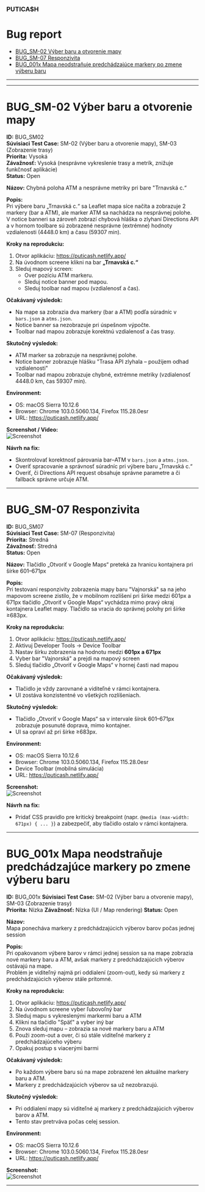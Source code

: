 ### PUTICA$H


# Bug report

- [BUG_SM-02 Výber baru a otvorenie mapy](#bug_sm-02-výber-baru-a-otvorenie-mapy)
- [BUG_SM-07 Responzivita](#bug_sm-07-responzivita)
- [BUG_001x Mapa neodstraňuje predchádzajúce markery po zmene výberu baru](#bug_001x_mapa_neodstraňuje_predchádzajúce_markery_po_zmene_výberu_baru)

---
---

# BUG_SM-02 Výber baru a otvorenie mapy

**ID:** BUG_SM02  
**Súvisiaci Test Case:** SM-02 (Výber baru a otvorenie mapy), SM-03 (Zobrazenie trasy)  
**Priorita:** Vysoká  
**Závažnosť:** Vysoká (nesprávne vykreslenie trasy a metrík, znižuje funkčnosť aplikácie)  
**Status:** Open  

**Názov:** 
Chybná poloha ATM a nesprávne metriky pri bare "Trnavská c.“  

**Popis:**  
Pri výbere baru „Trnavská c.“ sa Leaflet mapa síce načíta a zobrazuje 2 markery (bar a ATM), ale marker ATM sa nachádza na nesprávnej polohe.  
V notice banneri sa zároveň zobrazí chybová hláška o zlyhaní Directions API a v hornom toolbare sú zobrazené nesprávne (extrémne) hodnoty vzdialenosti (4448.0 km) a času (59307 min).  

**Kroky na reprodukciu:**  
1. Otvor aplikáciu: https://puticash.netlify.app/  
2. Na úvodnom screene klikni na bar **„Trnavská c.“**  
3. Sleduj mapový screen:  
   - Over pozíciu ATM markeru.  
   - Sleduj notice banner pod mapou.  
   - Sleduj toolbar nad mapou (vzdialenosť a čas).  

**Očakávaný výsledok:**  
- Na mape sa zobrazia dva markery (bar a ATM) podľa súradníc v `bars.json` a `atms.json`.  
- Notice banner sa nezobrazuje pri úspešnom výpočte.  
- Toolbar nad mapou zobrazuje korektnú vzdialenosť a čas trasy.  

**Skutočný výsledok:**  
- ATM marker sa zobrazuje na nesprávnej polohe.  
- Notice banner zobrazuje hlášku "Trasa API zlyhala – použijem odhad vzdialenosti"
- Toolbar nad mapou zobrazuje chybné, extrémne metriky (vzdialenosť 4448.0 km, čas 59307 min).  

**Environment:**  
- OS: macOS Sierra 10.12.6
- Browser: Chrome 103.0.5060.134, Firefox 115.28.0esr
- URL: https://puticash.netlify.app/  

**Screenshot / Video:**  
 ![Screenshot](./screenshots/Puticash_BUG_SM02.png) 

**Návrh na fix:**  
- Skontrolovať korektnosť párovania bar–ATM v `bars.json` a `atms.json`.  
- Overiť spracovanie a správnosť súradníc pri výbere baru „Trnavská c.“  
- Overiť, či Directions API request obsahuje správne parametre a či fallback správne určuje ATM.  

---

# BUG_SM-07 Responzivita

**ID:** BUG_SM07  
**Súvisiaci Test Case:** SM-07 (Responzivita)  
**Priorita:** Stredná  
**Závažnosť:** Stredná   
**Status:** Open  

**Názov:**
Tlačidlo „Otvoriť v Google Maps“ preteká za hranicu kontajnera pri šírke 601–671px  

**Popis:**  
Pri testovaní responzivity zobrazenia mapy baru "Vajnorská" sa na jeho mapovom screene zistilo, že v mobilnom rozlíšení pri šírke medzi 601px a 671px tlačidlo „Otvoriť v Google Maps“ vychádza mimo pravý okraj kontajnera Leaflet mapy. Tlačidlo sa vracia do správnej polohy pri šírke ≥683px. 

**Kroky na reprodukciu:**  
1. Otvor aplikáciu: https://puticash.netlify.app/  
2. Aktivuj Developer Tools → Device Toolbar  
3. Nastav šírku zobrazenia na hodnotu medzi **601px a 671px**
4. Vyber bar "Vajnorská" a prejdi na mapový screen
5. Sleduj tlačidlo „Otvoriť v Google Maps“ v hornej časti nad mapou

**Očakávaný výsledok:**  
- Tlačidlo je vždy zarovnané a viditeľné v rámci kontajnera.  
- UI zostáva konzistentné vo všetkých rozlíšeniach.  

**Skutočný výsledok:**  
- Tlačidlo „Otvoriť v Google Maps“ sa v intervale šírok 601–671px zobrazuje posunuté doprava, mimo kontajner.  
- UI sa opraví až pri šírke ≥683px.  

**Environment:**  
- OS: macOS Sierra 10.12.6
- Browser: Chrome 103.0.5060.134, Firefox 115.28.0esr
- Device Toolbar (mobilná simulácia)  
- URL: https://puticash.netlify.app/ 

**Screenshot:**  
 ![Screenshot](./screenshots/Puticash_BUG_SM07.png) 

**Návrh na fix:**  
- Pridať CSS pravidlo pre kritický breakpoint (napr. `@media (max-width: 671px) { ... }`) a zabezpečiť, aby tlačidlo ostalo v rámci kontajnera.  

---
# BUG_001x Mapa neodstraňuje predchádzajúce markery po zmene výberu baru    

**ID:** BUG_001x
**Súvisiaci Test Case:** SM-02 (Výber baru a otvorenie mapy), SM-03 (Zobrazenie trasy)  
**Priorita:** Nízka
**Závažnosť:** Nízka (UI / Map rendering)
**Status:** Open  

**Názov:**  
Mapa ponecháva markery z predchádzajúcich výberov barov počas jednej session  

**Popis:**  
Pri opakovanom výbere barov v rámci jednej session sa na mape zobrazia nové markery baru a ATM, avšak markery z predchádzajúcich výberov ostávajú na mape.  
Problém je viditeľný najmä pri oddialení (zoom-out), kedy sú markery z predchádzajúcich výberov stále prítomné.  

**Kroky na reprodukciu:**  
1. Otvor aplikáciu: https://puticash.netlify.app/  
2. Na úvodnom screene vyber ľubovoľný bar  
3. Sleduj mapu s vykreslenými markermi baru a ATM  
4. Klikni na tlačidlo "Späť" a vyber iný bar  
5. Znova sleduj mapu – zobrazia sa nové markery baru a ATM  
6. Použi zoom-out a over, či sú stále viditeľné markery z predchádzajúceho výberu  
7. Opakuj postup s viacerými barmi  

**Očakávaný výsledok:**  
- Po každom výbere baru sú na mape zobrazené len aktuálne markery baru a ATM.  
- Markery z predchádzajúcich výberov sa už nezobrazujú.  

**Skutočný výsledok:**  
- Pri oddialení mapy sú viditeľné aj markery z predchádzajúcich výberov barov a ATM.  
- Tento stav pretrváva počas celej session.  

**Environment:**  
- OS: macOS Sierra 10.12.6  
- Browser: Chrome 103.0.5060.134, Firefox 115.28.0esr  
- URL: https://puticash.netlify.app/  

**Screenshot:**  
![Screenshot](./screenshots/Puticash_BUG_001x.png) 

---  
